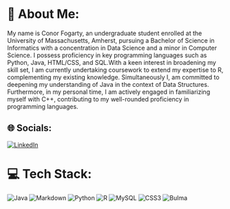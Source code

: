 # 💫 About Me:
My name is Conor Fogarty, an undergraduate student enrolled at the University of Massachusetts, Amherst, pursuing a Bachelor of Science in Informatics with a concentration in Data Science and a minor in Computer Science. I possess proficiency in key programming languages such as Python, Java, HTML/CSS, and SQL.With a keen interest in broadening my skill set, I am currently undertaking coursework to extend my expertise to R, complementing my existing knowledge. Simultaneously I, am committed to deepening my understanding of Java in the context of Data Structures. Furthermore, in my personal time, I am actively engaged in familiarizing myself with C++, contributing to my well-rounded proficiency in programming languages.


## 🌐 Socials:
[![LinkedIn](https://img.shields.io/badge/LinkedIn-%230077B5.svg?logo=linkedin&logoColor=white)](https://linkedin.com/in/https://www.linkedin.com/in/ConorFogarty0) 

# 💻 Tech Stack:
![Java](https://img.shields.io/badge/java-%23ED8B00.svg?style=for-the-badge&logo=openjdk&logoColor=white) ![Markdown](https://img.shields.io/badge/markdown-%23000000.svg?style=for-the-badge&logo=markdown&logoColor=white) ![Python](https://img.shields.io/badge/python-3670A0?style=for-the-badge&logo=python&logoColor=ffdd54) ![R](https://img.shields.io/badge/r-%23276DC3.svg?style=for-the-badge&logo=r&logoColor=white) ![MySQL](https://img.shields.io/badge/mysql-%2300000f.svg?style=for-the-badge&logo=mysql&logoColor=white) ![CSS3](https://img.shields.io/badge/css3-%231572B6.svg?style=for-the-badge&logo=css3&logoColor=white) ![Bulma](https://img.shields.io/badge/bulma-00D0B1?style=for-the-badge&logo=bulma&logoColor=white)


